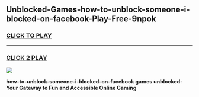 
## Unblocked-Games-how-to-unblock-someone-i-blocked-on-facebook-Play-Free-9npok
<h3>
<a href="https://premium76.site?title=how-to-unblock-someone-i-blocked-on-facebook&ref=20M">CLICK TO PLAY</a></h3>
<hr>

<h3>
<a href="https://premium76.site?title=how-to-unblock-someone-i-blocked-on-facebook&ref=20M">CLICK 2 PLAY</a>
  
</h3>

<a href="https://premium76.site?title=how-to-unblock-someone-i-blocked-on-facebook&ref=19M"><img src="https://clearcache.store/games.png"></a>


**how-to-unblock-someone-i-blocked-on-facebook games unblocked: Your Gateway to Fun and Accessible Online Gaming**
